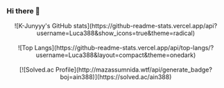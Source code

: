 ### Hi there 👋

<!--
**Luca388/Luca388** is a ✨ _special_ ✨ repository because its `README.md` (this file) appears on your GitHub profile.

Here are some ideas to get you started:

- 🔭 I’m currently working on ...
- 🌱 I’m currently learning ...
- 👯 I’m looking to collaborate on ...
- 🤔 I’m looking for help with ...
- 💬 Ask me about ...
- 📫 How to reach me: ...
- 😄 Pronouns: ...
- ⚡ Fun fact: ...
-->
<div align="center">![K-Junyyy's GitHub stats](https://github-readme-stats.vercel.app/api?username=Luca388&show_icons=true&theme=radical)</div><br/>
<div align="center">![Top Langs](https://github-readme-stats.vercel.app/api/top-langs/?username=Luca388&layout=compact&theme=onedark)</div><br/>
<div align="center">[![Solved.ac Profile](http://mazassumnida.wtf/api/generate_badge?boj=ain388)](https://solved.ac/ain388) </div>
